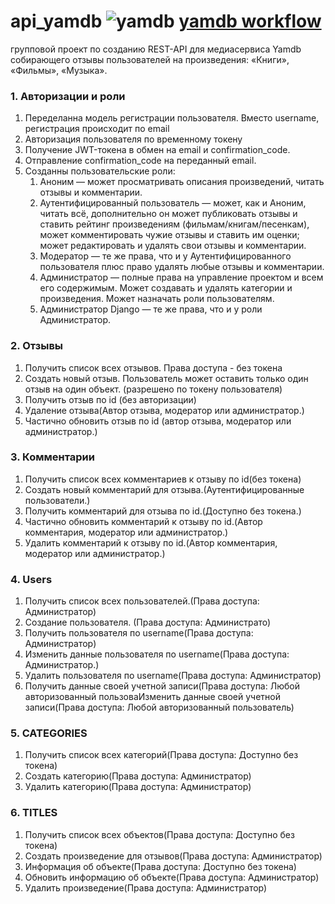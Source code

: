 # api_yamdb ![yamdb](https://github.com/Liderk/yamdb_final/workflows/CI/badge.svg) [yamdb workflow](https://github.com/Liderk/yamdb_final/workflows/yamdb%20workflow/badge.svg?branch=master)
групповой проект по созданию REST-API для медиасервиса Yamdb собирающего отзывы пользователей на произведения: «Книги», «Фильмы», «Музыка».

### 1. Авторизации и роли
1. Переделанна модель регистрации  пользователя. Вместо username, регистрация происходит по email
2. Авторизация пользователя по временному токену
3. Получение JWT-токена в обмен на email и confirmation_code.
4. Отправление confirmation_code на переданный email.
3. Созданны пользовательские роли:
    1. Аноним — может просматривать описания произведений, читать отзывы и комментарии.
    2. Аутентифицированный пользователь — может, как и Аноним, читать всё, дополнительно он может публиковать отзывы и ставить рейтинг произведениям (фильмам/книгам/песенкам), может комментировать чужие отзывы и ставить им оценки; может редактировать и удалять свои отзывы и комментарии.
    3. Модератор — те же права, что и у Аутентифицированного пользователя плюс право удалять любые отзывы и комментарии.
    4. Администратор — полные права на управление проектом и всем его содержимым. Может создавать и удалять категории и произведения. Может назначать роли пользователям.
    5. Администратор Django — те же права, что и у роли Администратор.
### 2. Отзывы
1. Получить список всех отзывов. Права доступа - без токена
5. Создать новый отзыв. Пользователь может оставить только один отзыв на один объект. (разрешено по токену пользователя)
3. Получить отзыв по id (без авторизации)
6. Удаление отзыва(Автор отзыва, модератор или администратор.)
7. Частично обновить отзыв по id (автор отзыва, модератор или администратор.)
### 3. Комментарии
1. Получить список всех комментариев к отзыву по id(без токена)
2. Создать новый комментарий для отзыва.(Аутентифицированные пользователи.)
3. Получить комментарий для отзыва по id.(Доступно без токена.)
4. Частично обновить комментарий к отзыву по id.(Автор комментария, модератор или администратор.)
5. Удалить комментарий к отзыву по id.(Автор комментария, модератор или администратор.)
### 4. Users
1. Получить список всех пользователей.(Права доступа: Администратор)
2. Создание пользователя. (Права доступа: Администрато)
3. Получить пользователя по username(Права доступа: Администратор)
4. Изменить данные пользователя по username(Права доступа: Администратор.)
5. Удалить пользователя по username(Права доступа: Администратор)
6. Получить данные своей учетной записи(Права доступа: Любой авторизованный пользоваИзменить данные своей учетной записи(Права доступа: Любой авторизованный пользователь)
### 5. CATEGORIES
1. Получить список всех категорий(Права доступа: Доступно без токена)
2. Создать категорию(Права доступа: Администратор)
3. Удалить категорию(Права доступа: Администратор)
### 6. TITLES
1. Получить список всех объектов(Права доступа: Доступно без токена)
2. Создать произведение для отзывов(Права доступа: Администратор)
3. Информация об объекте(Права доступа: Доступно без токена)
4. Обновить информацию об объекте(Права доступа: Администратор)
5. Удалить произведение(Права доступа: Администратор)

